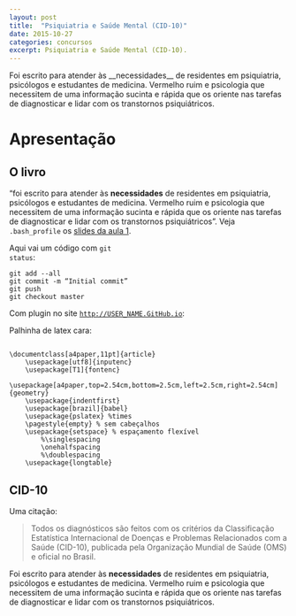 ```yaml
---
layout: post
title:  "Psiquiatria e Saúde Mental (CID-10)" 
date: 2015-10-27
categories: concursos
excerpt: Psiquiatria e Saúde Mental (CID-10).
---
```


<p class="intro"> Foi escrito para atender às __necessidades__ de residentes em psiquiatria, psicólogos e estudantes de medicina. <span class="bad">Vermelho ruim</span> e psicologia que necessitem de uma informação sucinta e rápida que os oriente nas tarefas de diagnosticar e lidar com os transtornos psiquiátricos.</p>

# Apresentação

## O livro

“foi escrito para atender às __necessidades__ de residentes em psiquiatria, psicólogos e estudantes de medicina. <span class="bad">Vermelho ruim</span> e psicologia que necessitem de uma informação sucinta e rápida que os oriente nas tarefas de diagnosticar e lidar com os transtornos psiquiátricos”. Veja `.bash_profile` os [slides da aula 1](/slides/psiquiatria-e-saude-mental-aula-1).

Aqui vai um código com <code class="language-bash">git status</code>:
<pre><code class="language-git">git add --all
git commit -m “Initial commit”
git push
git checkout master</code></pre>


Com plugin no site <code class="language-bash">http://USER_NAME.GitHub.io</code>:

Palhinha de latex cara:
<pre><code class="language-latex">
\documentclass[a4paper,11pt]{article}
    \usepackage[utf8]{inputenc}
    \usepackage[T1]{fontenc}
    \usepackage[a4paper,top=2.54cm,bottom=2.5cm,left=2.5cm,right=2.54cm]{geometry}
    \usepackage{indentfirst}
    \usepackage[brazil]{babel}
    \usepackage{pslatex} %times
    \pagestyle{empty} % sem cabeçalhos
    \usepackage{setspace} % espaçamento flexível
        %\singlespacing 
        \onehalfspacing
        %\doublespacing
    \usepackage{longtable}
</code></pre>

## CID-10

Uma citação:
> Todos os diagnósticos são feitos com os critérios da Classificação Estatística Internacional de Doenças e Problemas Relacionados com a Saúde (CID-10), publicada pela Organização Mundial de Saúde (OMS) e oficial no Brasil.

Foi escrito para atender às __necessidades__ de residentes em psiquiatria, psicólogos e estudantes de medicina. <span class="bad">Vermelho ruim</span> e psicologia que necessitem de uma informação sucinta e rápida que os oriente nas tarefas de diagnosticar e lidar com os transtornos psiquiátricos.
